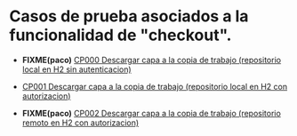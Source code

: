 
# Casos de prueba asociados a la funcionalidad de "checkout".

* **FIXME(paco)** [CP000 Descargar capa a la copia de trabajo (repositorio local en H2 sin autenticacion)](CP000/testVC00CO00CP000.md)

* [CP001 Descargar capa a la copia de trabajo (repositorio local en H2 con autorizacion)](CP001/testVC00CO00CP001.md)

* **FIXME(paco)** [CP002 Descargar capa a la copia de trabajo (repositorio remoto en H2 con autorizacion)](CP002/testVC00CO00CP002.md)
